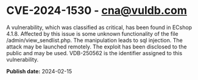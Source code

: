# CVE-2024-1530 - cna@vuldb.com

A vulnerability, which was classified as critical, has been found in ECshop 4.1.8. Affected by this issue is some unknown functionality of the file /admin/view_sendlist.php. The manipulation leads to sql injection. The attack may be launched remotely. The exploit has been disclosed to the public and may be used. VDB-250562 is the identifier assigned to this vulnerability.

**Publish date:** 2024-02-15
